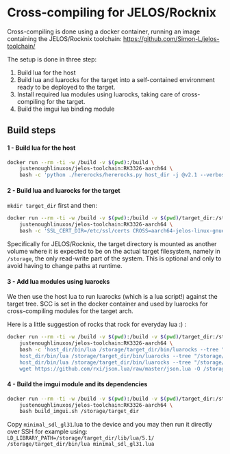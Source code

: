 # Cross-compiling for JELOS/Rocknix

Cross-compiling is done using a docker container, running an image containing the JELOS/Rocknix toolchain: https://github.com/Simon-L/jelos-toolchain/

The setup is done in three step:

1. Build lua for the host
1. Build lua and luarocks for the target into a self-contained environment ready to be deployed to the target.
1. Install required lua modules using luarocks, taking care of cross-compiling for the target.
1. Build the imgui lua binding module

## Build steps

#### 1 - Build lua for the host
```bash
docker run --rm -ti -w /build -v $(pwd):/build \
    justenoughlinuxos/jelos-toolchain:RK3326-aarch64 \
    bash -c 'python ./hererocks/hererocks.py host_dir -j @v2.1 --verbose'
```

#### 2 - Build lua and luarocks for the target
`mkdir target_dir` first and then:
```bash
docker run --rm -ti -w /build -v $(pwd):/build -v $(pwd)/target_dir:/storage/target_dir \
    justenoughlinuxos/jelos-toolchain:RK3326-aarch64 \
    bash -c 'SSL_CERT_DIR=/etc/ssl/certs CROSS=aarch64-jelos-linux-gnueabi- python ./hererocks/hererocks.py /storage/target_dir -j @v2.1 -rlatest --verbose'
```
Specifically for JELOS/Rocknix, the target directory is mounted as another volume where it is expected to be on the actual target filesystem, namely in `/storage`, the only read-write part of the system. This is optional and only to avoid having to change paths at runtime.

#### 3 - Add lua modules using luarocks

We then use the host lua to run luarocks (which is a lua script!) against the target tree. $CC is set in the docker container and used by luarocks for cross-compiling modules for the target arch.

Here is a little suggestion of rocks that rock for everyday lua :) :
```bash
docker run --rm -ti -w /build -v $(pwd):/build -v $(pwd)/target_dir:/storage/target_dir \
    justenoughlinuxos/jelos-toolchain:RK3326-aarch64 \
    bash -c 'host_dir/bin/lua /storage/target_dir/bin/luarocks --tree "/storage/target_dir" install penlight && \
    host_dir/bin/lua /storage/target_dir/bin/luarocks --tree "/storage/target_dir" install inspect && \
    host_dir/bin/lua /storage/target_dir/bin/luarocks --tree "/storage/target_dir" install luaposix && \
    wget https://github.com/rxi/json.lua/raw/master/json.lua -O /storage/target_dir/share/lua/5.1/json.lua'
```

#### 4 - Build the imgui module and its dependencies
```bash
docker run --rm -ti -w /build -v $(pwd):/build -v $(pwd)/target_dir:/storage/target_dir \
    justenoughlinuxos/jelos-toolchain:RK3326-aarch64 \
    bash build_imgui.sh /storage/target_dir
```
Copy `minimal_sdl_gl31`.lua to the device and you may then run it directly over SSH for example using:
`LD_LIBRARY_PATH=/storage/target_dir/lib/lua/5.1/ /storage/target_dir/bin/lua minimal_sdl_gl31.lua`